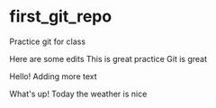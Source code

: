 # first_git_repo
Practice git for class

Here are some edits
This is great practice
Git is great

Hello!
Adding more text

What's up!
Today the weather is nice

